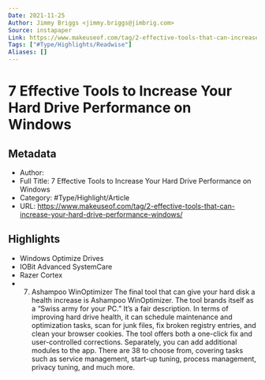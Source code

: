 ```yaml
---
Date: 2021-11-25
Author: Jimmy Briggs <jimmy.briggs@jimbrig.com>
Source: instapaper
Link: https://www.makeuseof.com/tag/2-effective-tools-that-can-increase-your-hard-drive-performance-windows/
Tags: ["#Type/Highlights/Readwise"]
Aliases: []
---
```

# 7 Effective Tools to Increase Your Hard Drive Performance on Windows

## Metadata
- Author: 
- Full Title: 7 Effective Tools to Increase Your Hard Drive Performance on Windows
- Category: #Type/Highlight/Article
- URL: https://www.makeuseof.com/tag/2-effective-tools-that-can-increase-your-hard-drive-performance-windows/

## Highlights
- Windows Optimize Drives
- IOBit Advanced SystemCare
- Razer Cortex
- 7. Ashampoo WinOptimizer
  The final tool that can give your hard disk a health increase is Ashampoo WinOptimizer. The tool brands itself as a “Swiss army for your PC.” It’s a fair description.
  In terms of improving hard drive health, it can schedule maintenance and optimization tasks, scan for junk files, fix broken registry entries, and clean your browser cookies. The tool offers both a one-click fix and user-controlled corrections.
  Separately, you can add additional modules to the app. There are 38 to choose from, covering tasks such as service management, start-up tuning, process management, privacy tuning, and much more.
